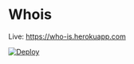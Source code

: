 # Whois

Live: https://who-is.herokuapp.com

[![Deploy](https://www.herokucdn.com/deploy/button.svg)](https://heroku.com/deploy?template=https://github.com/andreif/whois)
